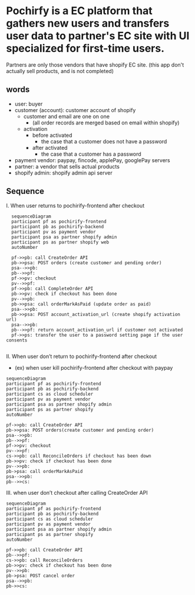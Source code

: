 # Pochirfy is a EC platform that gathers new users and transfers user data to partner's EC site with UI specialized for first-time users.
Partners are only those vendors that have shopify EC site.
(this app don't actually sell products, and is not completed)

## words

- user: buyer
- customer (account): customer account of shopify
    - customer and email are one on one
        - (all order records are merged based on email within shopify)
    - activation
        - before activated
            - the case that a customer does not have a password
        - after activated
            - the case that a customer has a password
- payment vendor: paypay, fincode, applePay, googlePay servers
- partner: a vendor that sells actual products
- shopify admin: shopify admin api server

## Sequence

I. When user returns to pochirify-frontend after checkout
```mermaid
  sequenceDiagram
  participant pf as pochirify-frontend
  participant pb as pochirify-backend
  participant pv as payment vendor
  participant psa as partner shopify admin
  participant ps as partner shopify web
  autoNumber

  pf->>pb: call CreateOrder API
  pb->>psa: POST orders (create customer and pending order)
  psa-->>pb: 
  pb-->>pf: 
  pf->>pv: checkout
  pv-->>pf: 
  pf->>pb: call CompleteOrder API
  pb->>pv: check if checkout has been done
  pv-->>pb: 
  pb->>psa: call orderMarkAsPaid (update order as paid)
  psa-->>pb: 
  pb->>psa: POST account_activation_url (create shopify activation url)
  psa-->>pb: 
  pb-->>pf: return account_activation_url if customer not activated
  pf->>ps: transfer the user to a password setting page if the user consents
 
```

II. When user don’t return to pochirify-frontend after checkout
- (ex) when user kill pochirify-frontend after checkout with paypay
```mermaid
sequenceDiagram
participant pf as pochirify-frontend
participant pb as pochirify-backend
participant cs as cloud scheduler
participant pv as payment vendor
participant psa as partner shopify admin
participant ps as partner shopify
autoNumber

pf->>pb: call CreateOrder API
pb->>psa: POST orders(create customer and pending order)
psa-->>pb:  
pb-->>pf: 
pf->>pv: checkout
pv-->>pf: 
cs->>pb: call ReconcileOrders if checkout has been down
pb->>pv: check if checkout has been done
pv-->>pb: 
pb->psa: call orderMarkAsPaid
psa-->>pb:  
pb-->>cs: 

```

Ⅲ. when user don’t checkout after calling CreateOrder API
```mermaid
sequenceDiagram
participant pf as pochirify-frontend
participant pb as pochirify-backend
participant cs as cloud scheduler
participant pv as payment vendor
participant psa as partner shopify admin
participant ps as partner shopify
autoNumber

pf->>pb: call CreateOrder API
pb-->>pf: 
cs->>pb: call ReconcileOrders
pb->>pv: check if checkout has been done
pv-->>pb: 
pb->psa: POST cancel order
psa-->>pb: 
pb->>cs: 

```
